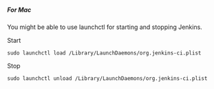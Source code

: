 ##### For Mac

You might be able to use launchctl for starting and stopping Jenkins.

Start
```shell
sudo launchctl load /Library/LaunchDaemons/org.jenkins-ci.plist
```
Stop
```shell
sudo launchctl unload /Library/LaunchDaemons/org.jenkins-ci.plist
```
